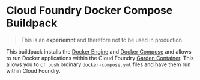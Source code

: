 # Cloud Foundry Docker Compose Buildpack

> This is an **experiemnt** and therefore not to be used in production.

This buildpack installs the [Docker Engine](https://www.docker.com/products/docker-engine) and [Docker Compose](https://docs.docker.com/compose/) and allows to run Docker applications within the Cloud Foundry [Garden Container](https://docs.cloudfoundry.org/concepts/architecture/garden.html). This allows you to `cf push` ordinary `docker-compose.yml` files and have them run within Cloud Foundry.
